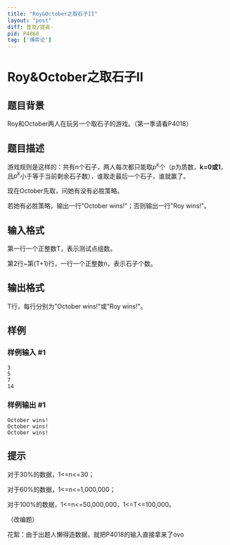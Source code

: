 ```yaml
---
title: "Roy&October之取石子II"
layout: "post"
diff: 普及/提高-
pid: P4860
tag: ['博弈论']
---
```

# Roy&October之取石子II
## 题目背景

Roy和October两人在玩另一个取石子的游戏。（第一季请看P4018）
## 题目描述

游戏规则是这样的：共有n个石子，两人每次都只能取$p^k$个（p为质数，**k=0或1**，且$p^k$小于等于当前剩余石子数），谁取走最后一个石子，谁就赢了。

现在October先取，问她有没有必胜策略。

若她有必胜策略，输出一行"October wins!"；否则输出一行"Roy wins!"。
## 输入格式

第一行一个正整数T，表示测试点组数。

第2行~第(T+1)行，一行一个正整数n，表示石子个数。

## 输出格式

T行，每行分别为"October wins!"或"Roy wins!"。

## 样例

### 样例输入 #1
```
3
5
7
14
```
### 样例输出 #1
```
October wins!
October wins!
October wins!
```
## 提示

对于30%的数据，1<=n<=30；

对于60%的数据，1<=n<=1,000,000；

对于100%的数据，1<=n<=50,000,000，1<=T<=100,000。

（改编题）

花絮：由于出题人懒得造数据，就把P4018的输入直接拿来了ovo
